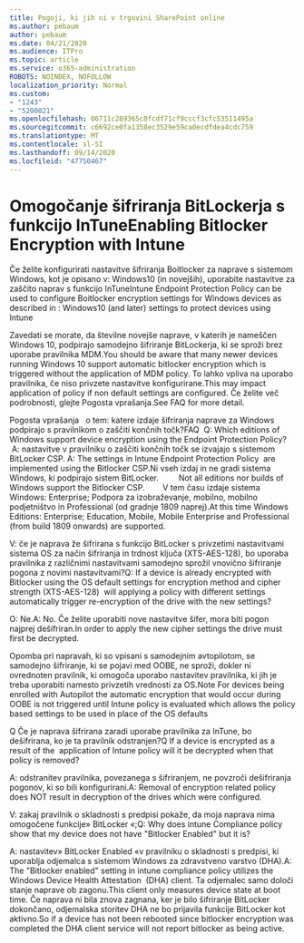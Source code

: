 ```yaml
---
title: Pogoji, ki jih ni v trgovini SharePoint online
ms.author: pebaum
author: pebaum
ms.date: 04/21/2020
ms.audience: ITPro
ms.topic: article
ms.service: o365-administration
ROBOTS: NOINDEX, NOFOLLOW
localization_priority: Normal
ms.custom:
- "1243"
- "5200021"
ms.openlocfilehash: 06711c289365c0fcdf71cf9cccf3cfc53511495a
ms.sourcegitcommit: c6692ce0fa1358ec3529e59ca0ecdfdea4cdc759
ms.translationtype: MT
ms.contentlocale: sl-SI
ms.lasthandoff: 09/14/2020
ms.locfileid: "47750467"
---
```

# <a name="enabling-bitlocker-encryption-with-intune"></a><span data-ttu-id="b6545-102">Omogočanje šifriranja BitLockerja s funkcijo InTune</span><span class="sxs-lookup"><span data-stu-id="b6545-102">Enabling Bitlocker Encryption with Intune</span></span>

<span data-ttu-id="b6545-103">Če želite konfigurirati nastavitve šifriranja Boitlocker za naprave s sistemom Windows, kot je opisano v: Windows10 (in novejših), uporabite nastavitve za zaščito naprav s funkcijo InTune</span><span class="sxs-lookup"><span data-stu-id="b6545-103">Intune Endpoint Protection Policy can be used to configure Boitlocker encryption settings for Windows devices as described in : Windows10 (and later) settings to protect devices using Intune</span></span>

<span data-ttu-id="b6545-104">Zavedati se morate, da številne novejše naprave, v katerih je nameščen Windows 10, podpirajo samodejno šifriranje BitLockerja, ki se sproži brez uporabe pravilnika MDM.</span><span class="sxs-lookup"><span data-stu-id="b6545-104">You should be aware that many newer devices running Windows 10 support automatic bitlocker encryption which is triggered without the application of MDM policy.</span></span> <span data-ttu-id="b6545-105">To lahko vpliva na uporabo pravilnika, če niso privzete nastavitve konfigurirane.</span><span class="sxs-lookup"><span data-stu-id="b6545-105">This may impact application of policy if non default settings are configured.</span></span> <span data-ttu-id="b6545-106">Če želite več podrobnosti, glejte Pogosta vprašanja.</span><span class="sxs-lookup"><span data-stu-id="b6545-106">See FAQ for more detail.</span></span>


<span data-ttu-id="b6545-107">Pogosta vprašanja   o tem: katere izdaje šifriranja naprave za Windows podpirajo s pravilnikom o zaščiti končnih točk?</span><span class="sxs-lookup"><span data-stu-id="b6545-107">FAQ  Q: Which editions of Windows support device encryption using the Endpoint Protection Policy?</span></span>
<span data-ttu-id="b6545-108"> A: nastavitve v pravilniku o zaščiti končnih točk se izvajajo s sistemom BitLocker CSP.</span><span class="sxs-lookup"><span data-stu-id="b6545-108"> A: The settings in Intune Endpoint Protection Policy  are implemented using the Bitlocker CSP.</span></span><span data-ttu-id="b6545-109">Ni vseh izdaj in ne gradi sistema Windows, ki podpirajo sistem BitLocker. 
     </span><span class="sxs-lookup"><span data-stu-id="b6545-109">  Not all editions nor builds of Windows support the Bitlocker CSP. 
     </span></span> <span data-ttu-id="b6545-110">V tem času izdaje sistema Windows: Enterprise; Podpora za izobraževanje, mobilno, mobilno podjetništvo in Professional (od gradnje 1809 naprej).</span><span class="sxs-lookup"><span data-stu-id="b6545-110">At this time Windows Editions: Enterprise; Education, Mobile, Mobile Enterprise and Professional (from build 1809 onwards) are supported.</span></span>




<span data-ttu-id="b6545-111">V: če je naprava že šifrirana s funkcijo BitLocker s privzetimi nastavitvami sistema OS za način šifriranja in trdnost ključa (XTS-AES-128), bo uporaba pravilnika z različnimi nastavitvami samodejno sprožil vnovično šifriranje pogona z novimi nastavitvami?</span><span class="sxs-lookup"><span data-stu-id="b6545-111">Q: If a device is already encrypted with Bitlocker using the OS default settings for encryption method and cipher strength (XTS-AES-128)  will applying a policy with different settings automatically trigger re-encryption of the drive with the new settings?</span></span>

<span data-ttu-id="b6545-112">O: Ne.</span><span class="sxs-lookup"><span data-stu-id="b6545-112">A: No.</span></span> <span data-ttu-id="b6545-113">Če želite uporabiti nove nastavitve šifer, mora biti pogon najprej dešifriran.</span><span class="sxs-lookup"><span data-stu-id="b6545-113">In order to apply the new cipher settings the drive must first be decrypted.</span></span>

<span data-ttu-id="b6545-114">Opomba pri napravah, ki so vpisani s samodejnim avtopilotom, se samodejno šifriranje, ki se pojavi med OOBE, ne sproži, dokler ni ovrednoten pravilnik, ki omogoča uporabo nastavitev pravilnika, ki jih je treba uporabiti namesto privzetih vrednosti za OS.</span><span class="sxs-lookup"><span data-stu-id="b6545-114">Note For devices being enrolled with Autopilot the automatic encryption that would occur during OOBE is not triggered until Intune policy is evaluated which allows the policy based settings to be used in place of the OS defaults</span></span>




<span data-ttu-id="b6545-115">Q Če je naprava šifrirana zaradi uporabe pravilnika za InTune, bo dešifrirana, ko je ta pravilnik odstranjen?</span><span class="sxs-lookup"><span data-stu-id="b6545-115">Q If a device is encrypted as a result of the  application of Intune policy will it be decrypted when that policy is removed?</span></span>

<span data-ttu-id="b6545-116">A: odstranitev pravilnika, povezanega s šifriranjem, ne povzroči dešifriranja pogonov, ki so bili konfigurirani.</span><span class="sxs-lookup"><span data-stu-id="b6545-116">A: Removal of encryption related policy does NOT result in decryption of the drives which were configured.</span></span>




<span data-ttu-id="b6545-117">V: zakaj pravilnik o skladnosti s predpisi pokaže, da moja naprava nima omogočene funkcije» BitLocker «;</span><span class="sxs-lookup"><span data-stu-id="b6545-117">Q: Why does intune Compliance policy show that my device does not have "Bitlocker Enabled" but it is?</span></span>

<span data-ttu-id="b6545-118">A: nastavitev» BitLocker Enabled «v pravilniku o skladnosti s predpisi, ki uporablja odjemalca s sistemom Windows za zdravstveno varstvo (DHA).</span><span class="sxs-lookup"><span data-stu-id="b6545-118">A: The "Bitlocker enabled" setting in intune compliance policy utilizes the Windows Device Health Attestation  (DHA) client.</span></span> <span data-ttu-id="b6545-119">Ta odjemalec samo določi stanje naprave ob zagonu.</span><span class="sxs-lookup"><span data-stu-id="b6545-119">This client only measures device state at boot time.</span></span> <span data-ttu-id="b6545-120">Če naprava ni bila znova zagnana, ker je bilo šifriranje BitLocker dokončano, odjemalska storitev DHA ne bo prijavila funkcije BitLocker kot aktivno.</span><span class="sxs-lookup"><span data-stu-id="b6545-120">So if a device has not been rebooted since bitlocker encryption was completed the DHA client service will not report bitlocker as being active.</span></span>